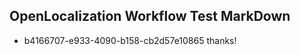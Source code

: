 ## OpenLocalization Workflow Test MarkDown
* b4166707-e933-4090-b158-cb2d57e10865 
thanks!<!--HONumber=Mar16_HO2-->
